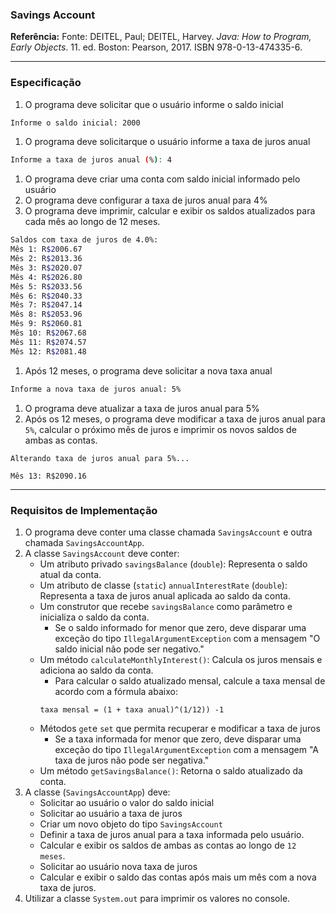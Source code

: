 ### Savings Account  

**Referência:** Fonte: DEITEL, Paul; DEITEL, Harvey. *Java: How to Program, Early Objects*. 11. ed. Boston: Pearson, 2017. ISBN 978-0-13-474335-6.  

---

### Especificação

1. O programa deve solicitar que o usuário informe o saldo inicial
```bash
Informe o saldo inicial: 2000
```
1. O programa deve solicitarque o usuário informe a taxa de juros anual
```bash
Informe a taxa de juros anual (%): 4
```
1. O programa deve criar uma conta com saldo inicial informado pelo usuário
1. O programa deve configurar a taxa de juros anual para 4%
1. O programa deve imprimir, calcular e exibir os saldos atualizados para cada mês ao longo de 12 meses.
```bash
Saldos com taxa de juros de 4.0%:
Mês 1: R$2006.67
Mês 2: R$2013.36
Mês 3: R$2020.07
Mês 4: R$2026.80
Mês 5: R$2033.56
Mês 6: R$2040.33
Mês 7: R$2047.14
Mês 8: R$2053.96
Mês 9: R$2060.81
Mês 10: R$2067.68
Mês 11: R$2074.57
Mês 12: R$2081.48
```
1. Após 12 meses, o programa deve solicitar a nova taxa anual
```bash
Informe a nova taxa de juros anual: 5%
```
1. O programa deve atualizar a taxa de juros anual para 5%
1. Após os 12 meses, o programa deve modificar a taxa de juros anual para `5%`, calcular o próximo mês de juros e imprimir os novos saldos de ambas as contas.
```
Alterando taxa de juros anual para 5%...

Mês 13: R$2090.16
```

---

### Requisitos de Implementação

1. O programa deve conter uma classe chamada `SavingsAccount` e outra chamada `SavingsAccountApp`.
1. A classe `SavingsAccount` deve conter:
    - Um atributo privado `savingsBalance` (`double`): Representa o saldo atual da conta.
    - Um atributo de classe (`static`) `annualInterestRate` (`double`): Representa a taxa de juros anual aplicada ao saldo da conta.
    - Um construtor que recebe `savingsBalance` como parâmetro e inicializa o saldo da conta.
        - Se o saldo informado for menor que zero, deve disparar uma exceção do tipo `IllegalArgumentException` com a mensagem "O saldo inicial não pode ser negativo."
    - Um método `calculateMonthlyInterest()`: Calcula os juros mensais e adiciona ao saldo da conta.
        - Para calcular o saldo atualizado mensal, calcule a taxa mensal de acordo com a fórmula abaixo:
        ```
        taxa mensal = (1 + taxa anual)^(1/12)) -1
        ```
    - Métodos `get`e `set` que permita recuperar e modificar a taxa de juros    
        - Se a taxa informada for menor que zero, deve disparar uma exceção do tipo `IllegalArgumentException` com a mensagem "A taxa de juros não pode ser negativa."
    - Um método `getSavingsBalance()`: Retorna o saldo atualizado da conta.
1. A classe (`SavingsAccountApp`) deve:
    - Solicitar ao usuário o valor do saldo inicial
    - Solicitar ao usuário a taxa de juros
    - Criar um novo objeto do tipo `SavingsAccount`
    - Definir a taxa de juros anual para a taxa informada pelo usuário.
    - Calcular e exibir os saldos de ambas as contas ao longo de `12 meses`.
    - Solicitar ao usuário nova taxa de juros
    - Calcular e exibir o saldo das contas após mais um mês com a nova taxa de juros.
1. Utilizar a classe `System.out` para imprimir os valores no console.